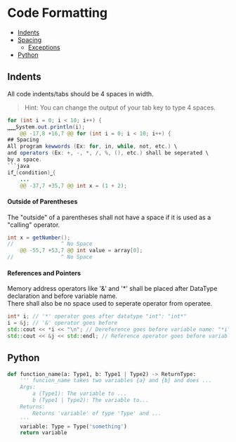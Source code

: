 # Code Formatting
- [Indents](#indents)
- [Spacing](#spacing)
  - [Exceptions](#exceptions)
- [Python](#python)
## Indents
All code indents/tabs should be 4 spaces in width.
> Hint: You can change the output of your tab key to type 4 spaces.
```java
for (int i = 0; i < 10; i++) {
⎵⎵⎵⎵System.out.println(i);
	@@ -17,8 +16,7 @@ for (int i = 0; i < 10; i++) {
## Spacing
All program kewwords (Ex: for, in, while, not, etc.) \
and operators (Ex: +, -, *, /, %, (), etc.) shall be seperated \
by a space.
```java
if⎵(condition)⎵{
    ...
	@@ -37,7 +35,7 @@ int x = (1 + 2);
```

#### Outside of Parentheses
The "outside" of a parentheses shall not have a space if it is used as a "calling" operator.
```java
int x = getNumber();
//               ^ No Space
	@@ -55,7 +53,7 @@ int value = array[0];
//               ^ No Space
```

#### References and Pointers
Memory address operators like '&' and '*' shall be placed after DataType declaration and before variable name. \
There shall also be no space used to seperate operator from operatee.
```cpp
int* i; // '*' operator goes after datatype "int": "int*"
i = &j; // '&' operator goes before 
std::cout << *i << "\n"; // Dereference goes before variable name: "*i"
std::cout << &j << std::endl; // Reference operator goes before variable name: "&j"
```
## Python
```python
def function_name(a: Type1, b: Type1 | Type2) -> ReturnType:
    ''' funcion_name takes two variables {a} and {b} and does ...
    Args:
        a (Type1): The variable to ...
        b (Type1 | Type2): The variable to...
    Returns:
        Returns 'variable' of type 'Type' and ...
    '''
    variable: Type = Type('something')
    return variable
```
